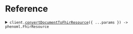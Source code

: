 # Reference

<details><summary><code>client.<a href="/src/Client.ts">convertDocumentToFhirResource</a>({ ...params }) -> phenoml.FhirResource</code></summary>
<dl>
<dd>

#### 📝 Description

<dl>
<dd>

<dl>
<dd>

Extracts text from a document (PDF or image) and converts it into a structured FHIR resource

</dd>
</dl>
</dd>
</dl>

#### 🔌 Usage

<dl>
<dd>

<dl>
<dd>

```typescript
await client.convertDocumentToFhirResource({
    version: "R4",
    resource: "questionnaire",
    content: "content",
    fileType: "application/pdf",
});
```

</dd>
</dl>
</dd>
</dl>

#### ⚙️ Parameters

<dl>
<dd>

<dl>
<dd>

**request:** `phenoml.DocumentRequest`

</dd>
</dl>

<dl>
<dd>

**requestOptions:** `phenomlClient.RequestOptions`

</dd>
</dl>
</dd>
</dl>

</dd>
</dl>
</details>

##
